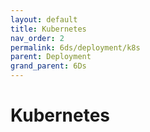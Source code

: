 ```yaml
---
layout: default
title: Kubernetes
nav_order: 2
permalink: 6ds/deployment/k8s
parent: Deployment
grand_parent: 6Ds
---
```


# Kubernetes
